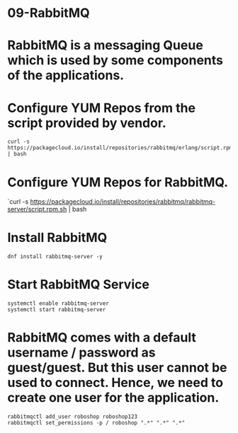 # 09-RabbitMQ
# RabbitMQ is a messaging Queue which is used by some components of the applications.

# Configure YUM Repos from the script provided by vendor.

    curl -s https://packagecloud.io/install/repositories/rabbitmq/erlang/script.rpm.sh | bash

# Configure YUM Repos for RabbitMQ.

`curl -s https://packagecloud.io/install/repositories/rabbitmq/rabbitmq-server/script.rpm.sh | bash

# Install RabbitMQ
    dnf install rabbitmq-server -y

# Start RabbitMQ Service
    systemctl enable rabbitmq-server
    systemctl start rabbitmq-server

# RabbitMQ comes with a default username / password as guest/guest. But this user cannot be used to connect. Hence, we need to create one user for the application.

    rabbitmqctl add_user roboshop roboshop123
    rabbitmqctl set_permissions -p / roboshop ".*" ".*" ".*"